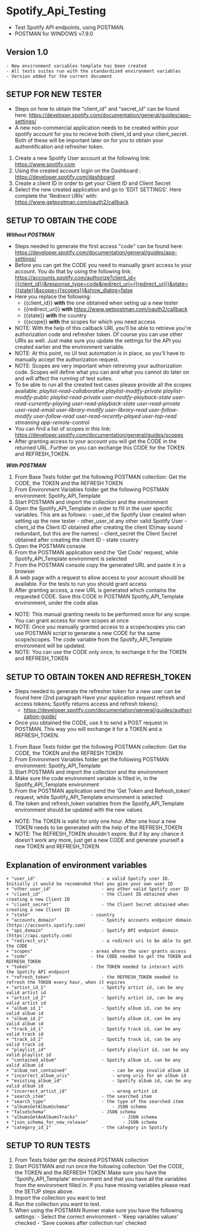 Spotify_Api_Testing
===================
 - Test Spotify API endpoints, using POSTMAN.
 - POSTMAN for WINDOWS v7.9.0

Version 1.0
-----------
	- New environment variables template has been created
	- All tests suites run with the standardized environment variables
	- Version added for the current document

SETUP FOR NEW TESTER
--------------------
 + Steps on how to obtain the "client_id" and "secret_id" can be found here: https://developer.spotify.com/documentation/general/guides/app-settings/
 + A new non-commercial application needs to be created within your spotify account for you to recieve both client_id and your client_secret. Both of these will be important later on for you to obtain your authentification
and refresher token.
1. Create a new Spotify User account at the following link: https://www.spotify.com
2. Using the created account login on the Dashboard : https://developer.spotify.com/dashboard
3. Create a client ID in order to get your Client ID and Client Secret
4. Select the new created application and go to 'EDIT SETTINGS'. Here complete the 'Redirect URIs' with: https://www.getpostman.com/oauth2/callback

SETUP TO OBTAIN THE CODE
------------------------
***Without POSTMAN***

 + Steps needed to generate the first access "code" can be found here: https://developer.spotify.com/documentation/general/guides/app-settings/
 + Before you can get the CODE you need to manually grant access to your account. You do that by using the following link: 
	https://accounts.spotify.com/authorize?client_id={{client_id}}&response_type=code&redirect_uri={{redirect_uri}}&state={{state}}&scope={{scopes}}&show_dialog=false
 + Here you replace the following:
	 - {{client_id}} 		**with** 	 the one obtained when seting up a new tester
	 - {{redirect_uri}} 		**with**	 https://www.getpostman.com/oauth2/callback
	 - {{state}} 			**with**	 the country
	 - {{scope}} 			**with**	 the scopes for which you need access
 + NOTE: With the help of this callback URI, you'll be able to retrieve you're authorization code and refresher token. Of course you can use other URIs as well. Just make sure you update the settings for the API you created earlier and the environment variable.
 + NOTE: At this point, no UI test automation is in place, so you'll have to manually accept the authorization request.
 + NOTE: Scopes are very important when retreiving your authorization code. Scopes will define what you can and what you cannot do later on and will affect the running of test suites.
 + To be able to run all the created test cases please provide all the scopes available: 
		*playlist-read-collaborative playlist-modify-private playlist-modify-public 
		playlist-read-private user-modify-playback-state user-read-currently-playing 
		user-read-playback-state user-read-private user-read-email user-library-modify 
		user-library-read user-follow-modify user-follow-read user-read-recently-played 
		user-top-read streaming app-remote-control*
 + You can find a list of scopes in this link: https://developer.spotify.com/documentation/general/guides/scopes
 + After granting access to your account you will get the CODE in the returned URL. Further on you can exchange this CODE for the TOKEN and REFRESH_TOKEN.
 
***With POSTMAN***

1. From Base Tests folder get the following POSTMAN collection: Get the CODE, the TOKEN and the REFRESH TOKEN
2. From Environment Variables folder get the following POSTMAN environment: Spotify_API_Template
3. Start POSTMAN and import the collection and the environment
4. Open the Spotify_API_Template in order to fill in the user specific variables. This are as follows:
				- user_id 					the Spotify User created when setting up the new tester
				- other_user_id				any other valid Spotify User
				- client_id					the Client ID obtained after creating the client ID(may sound redundant, but this are the names)
				- client_secret				the Client Secret obtained after creating the client ID
				- state						country
5. Open the POSTMAN console
6. From the POSTMAN application send the 'Get Code' request, while Spotify_API_Template environment is selected
7. From the POSTMAN console copy the generated URL and paste it in a browser
8. A web page with a request to allow access to your account should be available. For the tests to run you should grant access
9. After granting access, a new URL is generated which contains the requested CODE. Save this CODE in POSTMAN Spotify_API_Template environment, under the code alias
 + NOTE: This manual granting needs to be performed once for any scope. You can grant access for more scopes at once
 + NOTE: Once you manually granted access to a scope/scopes you can use POSTMAN script to generate a new CODE for the same scope/scopes. The code variable from the Spotify_API_Template environment will be updated.
 + NOTE: You can use the CODE only once, to exchange it for the TOKEN and REFRESH_TOKEN
	
SETUP TO OBTAIN TOKEN AND REFRESH_TOKEN
---------------------------------------
 + Steps needed to generate the refresher token for a new user can be found here (2nd paragraph Have your application request refresh and access tokens; Spotify returns access and refresh tokens):
	- https://developer.spotify.com/documentation/general/guides/authorization-guide/
 + Once you obtained the CODE, use it to send a POST request in POSTMAN. This way you will exchange it for a TOKEN and a REFRESH_TOKEN.
1. From Base Tests folder get the following POSTMAN collection: Get the CODE, the TOKEN and the REFRESH TOKEN
2. From Environment Variables folder get the following POSTMAN environment: Spotify_API_Template
3. Start POSTMAN and import the collection and the environment
4. Make sure the code environment variable is filled in, in the Spotify_API_Template environment
5. From the POSTMAN application send the 'Get Token and Refresh_token' request, while Spotify_API_Template environment is selected
6. The token and refresh_token variables from the Spotify_API_Template environment should be updated with the new values
 + NOTE: The TOKEN is valid for only one hour. After one hour a new TOKEN needs to be generated with the help of the REFRESH_TOKEN
 + NOTE: The REFRESH_TOKEN shouldn't expire. But if by any chance it doesn't work any more, just get a new CODE and generate yourself a new TOKEN and REFRESH_TOKEN

Explanation of environment variables
------------------------------------
	+ "user_id" 						- a valid Spotify user ID. Initially it would be recomended that you give your own user ID
	+ "other_user_id" 					- any other valid Spotify user ID
	+ "client_id"  						- the Client ID obtained when creating a new Client ID
	+ "client_secret"					- the Client Secret obtained when creating a new Client ID
	+ "state" 						- country
	+ "accounts_domain"					- Spotify accounts endpoint domain (https://accounts.spotify.com)
	+ "api_domain" 						- Spotify API endpoint domain (https://api.spotify.com)
	+ "redirect_uri"					- a redirect uri to be able to get the CODE
	+ "scopes"						- areas where the user grants access
	+ "code"						- the CODE needed to get the TOKEN and REFRESH_TOKEN
	+ "token"						- the TOKEN needed to interact with the Spotify API endpoint
	+ "refresh_token"					- the REFRESH_TOKEN needed to refresh the TOKEN every hour, when it expires
	+ "artist_id_1"						- Spotify artist id, can be any valid artist id
	+ "artist_id_2"						- Spotify artist id, can be any valid artist id
	+ "album_id_1"						- Spotify album id, can be any valid album id
	+ "album_id_2"						- Spotify album id, can be any valid album id
	+ "track_id_1"						- Spotify track id, can be any valid track id
	+ "track_id_2"						- Spotify track id, can be any valid track id
	+ "playlist_id"						- Spotify playlist id, can be any valid playlist id 
	+ "contained_album"					- Spotify album id, can be any valid album id
	+ "album_not_contained"					- can be any invalid album id
	+ "incorrect_album_uris"				- wrong uris for an album id
	+ "existing_album_id"					- Spotify album id, can be any valid album id
	+ "incorrect_artist_id"					- wrong artist id
	+ "search_item"						- the searched item
	+ "search_type"						- the type of the searched item
	+ "albumsGetAlbumSchema"				- JSON schema
	+ "falseSchema"						- JSON schema
	+ "albumsGetAnAlbumsTracks" 				- JSON schema
	+ "json_schema_for_new_release" 			- JSON schema
	+ "category_id_1"					- the category in Spotify

SETUP TO RUN TESTS
------------------
1. From Tests folder get the desired POSTMAN collection
2. Start POSTMAN and run once the following collection 'Get the CODE, the TOKEN and the REFRESH TOKEN'.Make sure you have the 'Spotify_API_Template' environment and that you have all the variables from the environment filled in.
If you have missing variables please read the SETUP steps above.
3. Import the collection you want to test
4. Run the collection you want to test.
5. When using the POSTMAN Runner make sure you have the following settings:
		- Select the correct environment
		- 'Keep variables values' checked
		- 'Save cookies after collection run' checked 